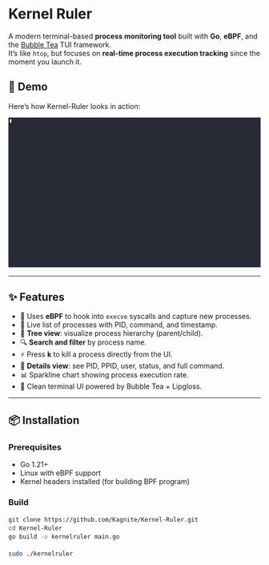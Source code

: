 # Kernel Ruler

A modern terminal-based **process monitoring tool** built with **Go**, **eBPF**, and the [Bubble Tea](https://github.com/charmbracelet/bubbletea) TUI framework.  
It’s like `htop`, but focuses on **real-time process execution tracking** since the moment you launch it.

## 🎥 Demo

Here’s how Kernel-Ruler looks in action:

![Demo](docs/demo.gif)

---

## ✨ Features
- 📡 Uses **eBPF** to hook into `execve` syscalls and capture new processes.  
- 📝 Live list of processes with PID, command, and timestamp.  
- 🌳 **Tree view**: visualize process hierarchy (parent/child).  
- 🔍 **Search and filter** by process name.  
- ⚡ Press **k** to kill a process directly from the UI.  
- 📜 **Details view**: see PID, PPID, user, status, and full command.  
- 📊 Sparkline chart showing process execution rate.  
- 🎨 Clean terminal UI powered by Bubble Tea + Lipgloss.  

---

## 📦 Installation

### Prerequisites
- Go 1.21+  
- Linux with eBPF support  
- Kernel headers installed (for building BPF program)  

### Build
```bash
git clone https://github.com/Kagnite/Kernel-Ruler.git
cd Kernel-Ruler
go build -o kernelruler main.go

sudo ./kernelruler
